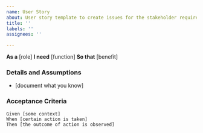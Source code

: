 ```yaml
---
name: User Story
about: User story template to create issues for the stakeholder requirements.
title: ''
labels: ''
assignees: ''

---
```


**As a** [role]
**I need** [function]
**So that** [benefit]

### Details and Assumptions
* [document what you know]
  
### Acceptance Criteria
```gherkin
Given [some context]
When [certain action is taken]
Then [the outcome of action is observed]
```
